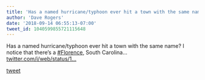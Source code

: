 ```yaml
---
title: 'Has a named hurricane/typhoon ever hit a town with the same name? I notice...'
author: 'Dave Rogers'
date: '2018-09-14 06:55:13-07:00'
tweet_id: 1040599855721115648
---
```

Has a named hurricane/typhoon ever hit a town with the same name? I notice that there’s a [#Florence](https://twitter.com/hashtag/florence), South Carolina… [twitter.com/i/web/status/1…](https://twitter.com/i/web/status/1040599855721115648)

[tweet](https://twitter.com/yukondude/status/1040599855721115648)
